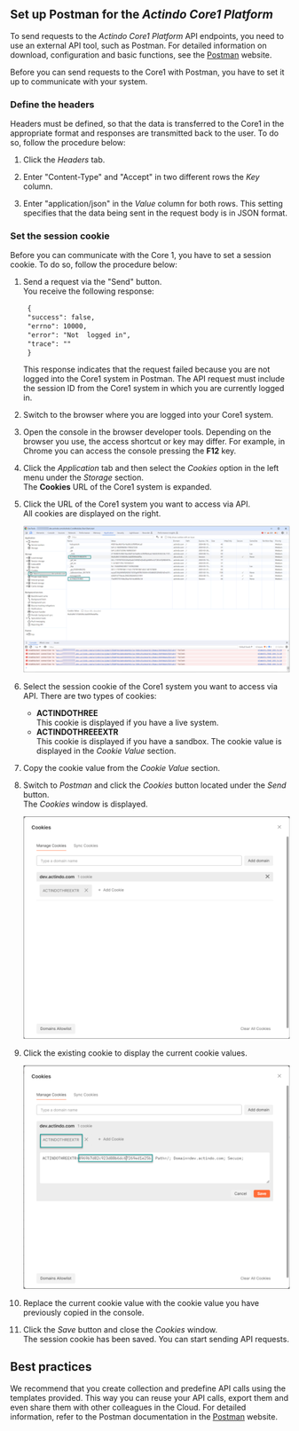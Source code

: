 ## Set up Postman for the *Actindo Core1 Platform* 

To send requests to the *Actindo Core1 Platform* API endpoints, you need to use an external API tool, such as Postman. For detailed information on download, configuration and basic functions, see the [Postman](https://www.postman.com/ "[https://www.postman.com/]") website.

Before you can send requests to the Core1 with Postman, you have to set it up to communicate with your system.  


### Define the headers

Headers must be defined, so that the data is transferred to the Core1 in the appropriate format and responses are transmitted back to the user. To do so, follow the procedure below:

1. Click the *Headers* tab. 

2. Enter "Content-Type" and "Accept" in two different rows the *Key* column. 

3. Enter "application/json" in the *Value* column for both rows. This setting specifies that the data being sent in the request body is in JSON format.


### Set the session cookie

Before you can communicate with the Core 1, you have to set a session cookie. To do so, follow the procedure below:

1. Send a request via the "Send" button.  
    You receive the following response:

        {
        "success": false,
        "errno": 10000,
        "error": "Not  logged in",
        "trace": ""
        }
    
    This response indicates that the request failed because you are not logged into the Core1 system in Postman. The API request must include the session ID from the Core1 system in which you are currently logged in.

2. Switch to the browser where you are logged into your Core1 system. 

3. Open the console in the browser developer tools. Depending on the browser you use, the access shortcut or key may differ. For example, in Chrome you can access the console pressing the **F12** key.

4. Click the *Application* tab and then select the *Cookies* option in the left menu under the *Storage* section.  
    The **Cookies** URL of the Core1 system is expanded.

5. Click the URL of the Core1 system you want to access via API.  
    All cookies are displayed on the right.

    ![Cookies in console](../../Assets/Screenshots/PIM/API/CookiesConsole.png "[Cookies in console]")

6. Select the session cookie of the Core1 system you want to access via API. There are two types of cookies:
    - **ACTINDOTHREE**  
        This cookie is displayed if you have a live system.
    - **ACTINDOTHREEEXTR**  
        This cookie is displayed if you have a sandbox.
    The cookie value is displayed in the *Cookie Value* section.

7. Copy the cookie value from the *Cookie Value* section.  

8. Switch to *Postman* and click the *Cookies* button located under the *Send* button.  
    The *Cookies* window is displayed.

    ![Cookies in console](../../Assets/Screenshots/PIM/API/CookiesWindowPostman.png "[Cookies in console]")

9. Click the existing cookie to display the current cookie values.

    ![Cookies in console](../../Assets/Screenshots/PIM/API/CookieValuePostman.png "[Cookies in console]")

10. Replace the current cookie value with the cookie value you have previously copied in the console.

11. Click the *Save* button and close the *Cookies* window.  
    The session cookie has been saved. You can start sending API requests.


[comment]: <> (Ref: https://actindo.atlassian.net/wiki/spaces/CW/pages/33193985/How+to+configure+postman+and+make+an+API+call)


## Best practices

We recommend that you create collection and predefine API calls using the templates provided. This way you can reuse your API calls, export them and even share them with other colleagues in the Cloud. For detailed information, refer to the Postman documentation in the [Postman](https://www.postman.com/ "[https://www.postman.com/]") website.

